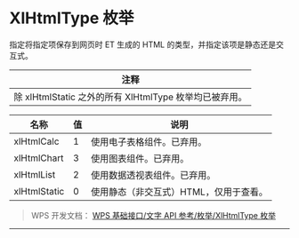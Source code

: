 # XlHtmlType 枚举

指定将指定项保存到网页时 ET 生成的 HTML 的类型，并指定该项是静态还是交互式。

| 注释                                                   |
|--------------------------------------------------------|
| 除 xlHtmlStatic 之外的所有 XlHtmlType 枚举均已被弃用。 |

| 名称         | 值  | 说明                                   |
|--------------|-----|----------------------------------------|
| xlHtmlCalc   | 1   | 使用电子表格组件。已弃用。             |
| xlHtmlChart  | 3   | 使用图表组件。已弃用。                 |
| xlHtmlList   | 2   | 使用数据透视表组件。已弃用。           |
| xlHtmlStatic | 0   | 使用静态（非交互式）HTML，仅用于查看。 |

> WPS 开发文档： [WPS 基础接口/文字 API 参考/枚举/XlHtmlType 枚举](https://qn.cache.wpscdn.cn/encs/doc/office_v19/topics/WPS%20%E5%9F%BA%E7%A1%80%E6%8E%A5%E5%8F%A3/%E6%96%87%E5%AD%97%20API%20%E5%8F%82%E8%80%83/%E6%9E%9A%E4%B8%BE/XlHtmlType%20%E6%9E%9A%E4%B8%BE.html)

------------------------------------------------------------------------
